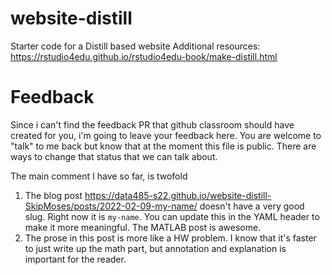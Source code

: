 # website-distill
Starter code for a Distill based website
Additional resources: https://rstudio4edu.github.io/rstudio4edu-book/make-distill.html


# Feedback
Since i can't find the feedback PR that github classroom should have created for you, i'm going to leave your feedback here. You are welcome to "talk" to me back but know that at the moment this file is public. There are ways to change that status that we can talk about. 

The main comment I have so far, is twofold
1. The blog post https://data485-s22.github.io/website-distill-SkipMoses/posts/2022-02-09-my-name/ doesn't have a very good slug. Right now it is `my-name`. You can update this in the YAML header to make it more meaningful. The MATLAB post is awesome. 
2. The prose in this post is more like a HW problem. I know that it's faster to just write up the math part, but annotation and explanation is important for the reader. 
